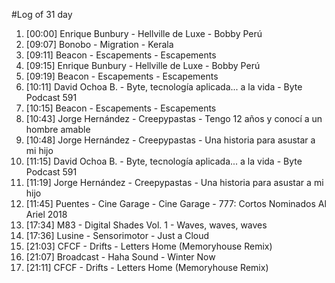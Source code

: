 #Log of 31 day

1. [00:00] Enrique Bunbury - Hellville de Luxe - Bobby Perú
1. [09:07] Bonobo - Migration - Kerala
1. [09:11] Beacon - Escapements - Escapements
1. [09:15] Enrique Bunbury - Hellville de Luxe - Bobby Perú
1. [09:19] Beacon - Escapements - Escapements
1. [10:11] David Ochoa B. - Byte, tecnología aplicada... a la vida - Byte Podcast 591
1. [10:15] Beacon - Escapements - Escapements
1. [10:43] Jorge Hernández - Creepypastas - Tengo 12 años y conocí a un hombre amable
1. [10:48] Jorge Hernández - Creepypastas - Una historia para asustar a mi hijo
1. [11:15] David Ochoa B. - Byte, tecnología aplicada... a la vida - Byte Podcast 591
1. [11:19] Jorge Hernández - Creepypastas - Una historia para asustar a mi hijo
1. [11:45] Puentes - Cine Garage - Cine Garage - 777: Cortos Nominados Al Ariel 2018
1. [17:34] M83 - Digital Shades Vol. 1 - Waves, waves, waves
1. [17:36] Lusine - Sensorimotor - Just a Cloud
1. [21:03] CFCF - Drifts - Letters Home (Memoryhouse Remix)
1. [21:07] Broadcast - Haha Sound - Winter Now
1. [21:11] CFCF - Drifts - Letters Home (Memoryhouse Remix)

